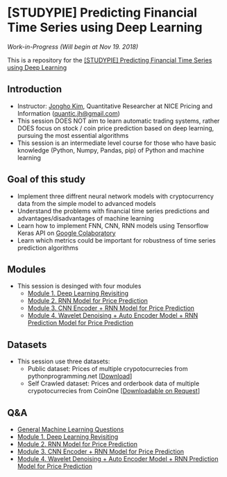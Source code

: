 # [STUDYPIE] Predicting Financial Time Series using Deep Learning

*Work-in-Progress (Will begin at Nov 19. 2018)*

This is a repository for the [[STUDYPIE] Predicting Financial Time Series using Deep Learning](https://studypie.co/course/machine-learning/price_predict/)

## Introduction
- Instructor: [Jongho Kim](https://jonghkim.github.io/), Quantitative Researcher at NICE Pricing and Information (quantic.jh@gmail.com)
- This session DOES NOT aim to learn automatic trading systems, rather DOES focus on stock / coin price prediction based on deep learning, pursuing the most essential algorithms
- This session is an intermediate level course for those who have basic knowledge (Python, Numpy, Pandas, pip) of Python and machine learning

## Goal of this study
- Implement three diffrent neural network models with cryptocurrency data from the simple model to advanced models
- Understand the problems with financial time series predictions and advantages/disadvantages of machine learning 
- Learn how to implement FNN, CNN, RNN models using Tensorflow Keras API on [Google Colaboratory](https://colab.research.google.com/) 
- Learn which metrics could be important for robustness of time series prediction algorithms 

## Modules
- This session is desinged with four modules
    - [Module 1. Deep Learning Revisiting](https://github.com/jonghkim/financial-time-series-prediction/tree/master/Module1)
    - [Module 2. RNN Model for Price Prediction](https://github.com/jonghkim/financial-time-series-prediction/tree/master/Module2)
    - [Module 3. CNN Encoder + RNN Model for Price Prediction](https://github.com/jonghkim/financial-time-series-prediction/tree/master/Module3)
    - [Module 4. Wavelet Denoising + Auto Encoder Model + RNN Prediction Model for Price Prediction](https://github.com/jonghkim/financial-time-series-prediction/tree/master/Module4)

## Datasets
- This session use three datasets:
    - Public dataset: Prices of multiple crypotocurrecies from pythonprogramming.net [[Download](https://drive.google.com/open?id=1thjGhgnAm5k1zuSiWhGmlUJzBXM3IECi)]
    - Self Crawled dataset: Prices and orderbook data of multiple crypotocurrecies from CoinOne [[Downloadable on Request](mailto:quantic.jh@gmail.com?subject=[GitHub]%20CoinOne%20Data%20Requests)] 

## Q&A
- [General Machine Learning Questions](Q&A/General_Question.md)
- [Module 1. Deep Learning Revisiting](Q&A/Module1.md)
- [Module 2. RNN Model for Price Prediction](Q&A/Module2.md)
- [Module 3. CNN Encoder  + RNN Model for Price Prediction](Q&A/Module3.md)
- [Module 4. Wavelet Denoising + Auto Encoder Model + RNN Prediction Model for Price Prediction](Q&A/Module4.md)
